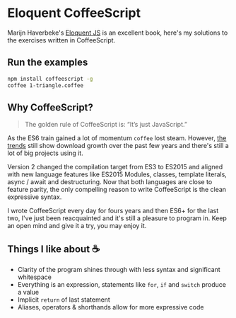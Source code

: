 # Eloquent CoffeeScript

Marijn Haverbeke's [Eloquent JS](https://eloquentjavascript.net/) is an excellent
book, here's my solutions to the exercises written in CoffeeScript.

## Run the examples

```bash
npm install coffeescript -g
coffee 1-triangle.coffee
```

## Why CoffeeScript?

> The golden rule of CoffeeScript is: “It’s just JavaScript.”

As the ES6 train gained a lot of momentum `coffee` lost steam. However,
[the trends](https://npm-stat.com/charts.html?package=coffee-script&package=coffeescript&from=2014-01-05)
still show download growth over the past few years and there's still a lot of big
projects using it.

Version 2 changed the compilation target from ES3 to ES2015 and aligned with new
language features like ES2015 Modules, classes, template literals, async / await
and destructuring.  Now that both languages are close to feature parity, the only
compelling reason to write CoffeeScript is the clean expressive syntax.

I wrote CoffeeScript every day for fours years and then ES6+ for the last two,
I've just been reacquainted and it's still a pleasure to program in. Keep an open
mind and give it a try, you may enjoy it.

## Things I like about ☕️

- Clarity of the program shines through with less syntax and significant whitespace
- Everything is an expression, statements like `for`, `if` and `switch` produce a value
- Implicit `return` of last statement
- Aliases, operators & shorthands allow for more expressive code
